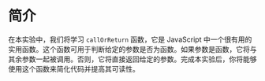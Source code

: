 # 简介

在本实验中，我们将学习 `callOrReturn` 函数，它是 JavaScript 中一个很有用的实用函数。这个函数可用于判断给定的参数是否为函数。如果参数是函数，它将与其余参数一起被调用。否则，它将直接返回给定的参数。完成本实验后，你将能够使用这个函数来简化代码并提高其可读性。

